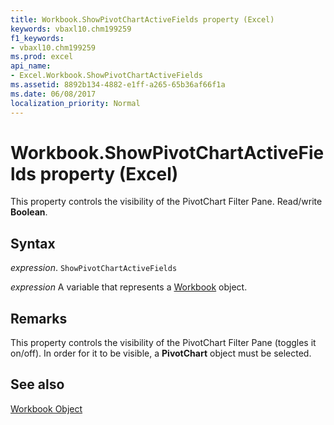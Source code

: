 ```yaml
---
title: Workbook.ShowPivotChartActiveFields property (Excel)
keywords: vbaxl10.chm199259
f1_keywords:
- vbaxl10.chm199259
ms.prod: excel
api_name:
- Excel.Workbook.ShowPivotChartActiveFields
ms.assetid: 8892b134-4882-e1ff-a265-65b36af66f1a
ms.date: 06/08/2017
localization_priority: Normal
---
```



# Workbook.ShowPivotChartActiveFields property (Excel)

This property controls the visibility of the PivotChart Filter Pane. Read/write  **Boolean**.


## Syntax

_expression_. `ShowPivotChartActiveFields`

_expression_ A variable that represents a [Workbook](./Excel.Workbook.md) object.


## Remarks

This property controls the visibility of the PivotChart Filter Pane (toggles it on/off). In order for it to be visible, a  **PivotChart** object must be selected.


## See also


[Workbook Object](Excel.Workbook.md)

